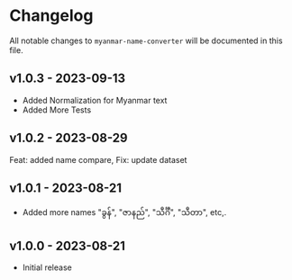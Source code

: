 # Changelog

All notable changes to `myanmar-name-converter` will be documented in this file.

## v1.0.3 - 2023-09-13

- Added Normalization for Myanmar text
- Added More Tests

## v1.0.2 - 2023-08-29

Feat: added name compare, Fix: update dataset

## v1.0.1 - 2023-08-21

- Added more names "ခွန်", "ဇာနည်", "သီင်္ဂီ", "သီတာ", etc,.

## v1.0.0 - 2023-08-21

- Initial release
